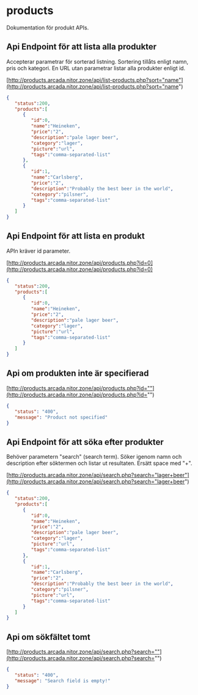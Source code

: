 # products

Dokumentation för produkt APIs.


## Api Endpoint för att lista alla produkter

Accepterar parametrar för sorterad listning. Sortering tillåts enligt namn, pris och kategori. En URL utan parametrar listar alla produkter enligt id.

[http://products.arcada.nitor.zone/api/list-products.php?sort="name"](http://products.arcada.nitor.zone/api/list-products.php?sort="name")
```JSON
{  
   "status":200,
   "products":[  
      {  
         "id":0,
         "name":"Heineken",
         "price":"2",
         "description":"pale lager beer",
         "category":"lager",
         "picture":"url",
         "tags":"comma-separated-list"
      },
      {  
         "id":1,
         "name":"Carlsberg",
         "price":"2",
         "description":"Probably the best beer in the world",
         "category":"pilsner",
         "tags":"comma-separated-list"
      }
   ]
}
```

## Api Endpoint för att lista en produkt

APIn kräver id parameter.

[http://products.arcada.nitor.zone/api/products.php?id=0](http://products.arcada.nitor.zone/api/products.php?id=0)
```JSON
{  
   "status":200,
   "products":[  
      {  
         "id":0,
         "name":"Heineken",
         "price":"2",
         "description":"pale lager beer",
         "category":"lager",
         "picture":"url",
         "tags":"comma-separated-list"
      }
   ]
}
```

## Api om produkten inte är specifierad

[http://products.arcada.nitor.zone/api/products.php?id=""](http://products.arcada.nitor.zone/api/products.php?id="")
```JSON
{
   "status": "400",
   "message": "Product not specified"
}
```



## Api Endpoint för att söka efter produkter

Behöver parametern "search" (search term). Söker igenom namn och description efter söktermen och listar ut resultaten. Ersätt space med "+".

[http://products.arcada.nitor.zone/api/search.php?search="lager+beer"](http://products.arcada.nitor.zone/api/search.php?search="lager+beer")
```JSON
{  
   "status":200,
   "products":[  
      {  
         "id":0,
         "name":"Heineken",
         "price":"2",
         "description":"pale lager beer",
         "category":"lager",
         "picture":"url",
         "tags":"comma-separated-list"
      },
      {  
         "id":1,
         "name":"Carlsberg",
         "price":"2",
         "description":"Probably the best beer in the world",
         "category":"pilsner",
         "picture":"url",
         "tags":"comma-separated-list"
      }
   ]
}
```

## Api om sökfältet tomt

[http://products.arcada.nitor.zone/api/search.php?search=""](http://products.arcada.nitor.zone/api/search.php?search="")
```JSON
{
   "status": "400",
   "message": "Search field is empty!"
}
```
